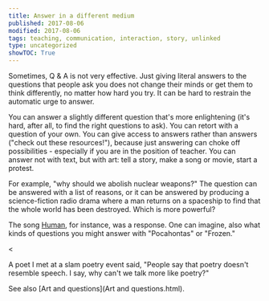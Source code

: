 ```yaml
---
title: Answer in a different medium
published: 2017-08-06
modified: 2017-08-06
tags: teaching, communication, interaction, story, unlinked
type: uncategorized
showTOC: True
---
```




Sometimes, Q
&
A is not very effective. Just giving literal answers to the questions that people ask you does not change their minds or get them to think differently, no matter how hard you try. It can be hard to restrain the automatic urge to answer.

You can answer a slightly different question that's more enlightening (it's hard, after all, to find the right questions to ask). You can retort with a question of your own. You can give access to answers rather than answers ("check out these resources!"), because just answering can choke off possibilities - especially if you are in the position of teacher. You can answer not with text, but with art: tell a story, make a song or movie, start a protest. 

For example, "why should we abolish nuclear weapons?" The question can be answered with a list of reasons, or it can be answered by producing a science-fiction radio drama where a man returns on a spaceship to find that the whole world has been destroyed. Which is more powerful? 

The song [Human](Human.html), for instance, was a response. One can imagine, also what kinds of questions you might answer with "Pocahontas" or "Frozen."


<
>
 A poet I met at a slam poetry event said, "People say that poetry doesn't resemble speech. I say, why can't we talk more like poetry?"

See also [Art and questions](Art and questions.html).


